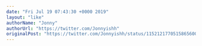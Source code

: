 ```yaml
---
date: "Fri Jul 19 07:43:30 +0000 2019"
layout: "like"
authorName: "Jonny"
authorUrl: "https://twitter.com/Jonnyishh"
originalPost: "https://twitter.com/Jonnyishh/status/1152121770515865600"
---
```


